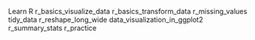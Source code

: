 Learn R 
r_basics_visualize_data 
r_basics_transform_data 
r_missing_values 
tidy_data 
r_reshape_long_wide 
data_visualization_in_ggplot2 
r_summary_stats 
r_practice 
